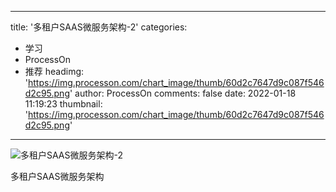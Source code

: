 
---
title: '多租户SAAS微服务架构-2'
categories: 
 - 学习
 - ProcessOn
 - 推荐
headimg: 'https://img.processon.com/chart_image/thumb/60d2c7647d9c087f546d2c95.png'
author: ProcessOn
comments: false
date: 2022-01-18 11:19:23
thumbnail: 'https://img.processon.com/chart_image/thumb/60d2c7647d9c087f546d2c95.png'
---

<div>   
<img class="thumb" alt="多租户SAAS微服务架构-2" src="https://img.processon.com/chart_image/thumb/60d2c7647d9c087f546d2c95.png" referrerpolicy="no-referrer">
<p>多租户SAAS微服务架构</p>  
</div>
            